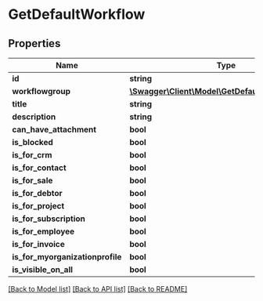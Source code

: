 # GetDefaultWorkflow

## Properties

 Name                             | Type                                                                            | Description | Notes      
----------------------------------|---------------------------------------------------------------------------------|-------------|------------
 **id**                           | **string**                                                                      |             | [optional] 
 **workflowgroup**                | [**\Swagger\Client\Model\GetDefaultWorkflowGroup**](GetDefaultWorkflowGroup.md) |             | [optional] 
 **title**                        | **string**                                                                      |             | [optional] 
 **description**                  | **string**                                                                      |             | [optional] 
 **can_have_attachment**          | **bool**                                                                        |             | [optional] 
 **is_blocked**                   | **bool**                                                                        |             | [optional] 
 **is_for_crm**                   | **bool**                                                                        |             | [optional] 
 **is_for_contact**               | **bool**                                                                        |             | [optional] 
 **is_for_sale**                  | **bool**                                                                        |             | [optional] 
 **is_for_debtor**                | **bool**                                                                        |             | [optional] 
 **is_for_project**               | **bool**                                                                        |             | [optional] 
 **is_for_subscription**          | **bool**                                                                        |             | [optional] 
 **is_for_employee**              | **bool**                                                                        |             | [optional] 
 **is_for_invoice**               | **bool**                                                                        |             | [optional] 
 **is_for_myorganizationprofile** | **bool**                                                                        |             | [optional] 
 **is_visible_on_all**            | **bool**                                                                        |             | [optional] 

[[Back to Model list]](../../README.md#documentation-for-models) [[Back to API list]](../../README.md#documentation-for-api-endpoints) [[Back to README]](../../README.md)


